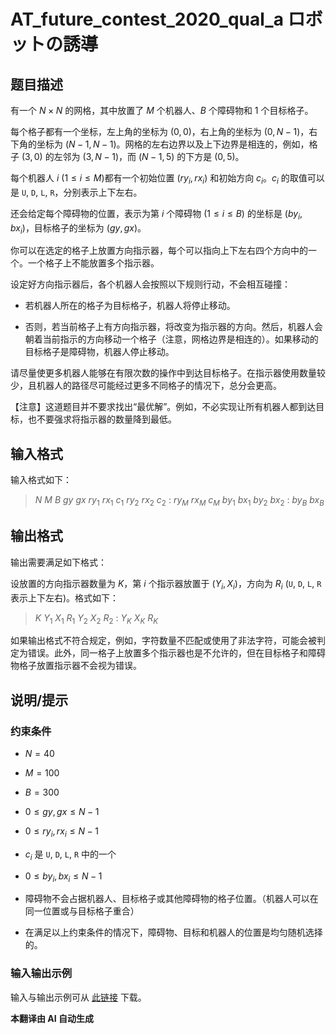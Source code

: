 # AT_future_contest_2020_qual_a ロボットの誘導

## 题目描述

有一个 $N \times N$ 的网格，其中放置了 $M$ 个机器人、$B$ 个障碍物和 $1$ 个目标格子。

每个格子都有一个坐标，左上角的坐标为 $(0, 0)$，右上角的坐标为 $(0, N - 1)$，右下角的坐标为 $(N - 1, N - 1)$。网格的左右边界以及上下边界是相连的，例如，格子 $(3, 0)$ 的左邻为 $(3, N - 1)$，而 $(N - 1, 5)$ 的下方是 $(0, 5)$。

每个机器人 $i$ ($1 \leq i \leq M$)都有一个初始位置 $(ry_i, rx_i)$ 和初始方向 $c_i$。$c_i$ 的取值可以是 `U`, `D`, `L`, `R`，分别表示上下左右。

还会给定每个障碍物的位置，表示为第 $i$ 个障碍物 ($1 \leq i \leq B$) 的坐标是 $(by_i, bx_i)$，目标格子的坐标为 $(gy, gx)$。

你可以在选定的格子上放置方向指示器，每个可以指向上下左右四个方向中的一个。一个格子上不能放置多个指示器。

设定好方向指示器后，各个机器人会按照以下规则行动，不会相互碰撞：

- 若机器人所在的格子为目标格子，机器人将停止移动。
- 否则，若当前格子上有方向指示器，将改变为指示器的方向。然后，机器人会朝着当前指示的方向移动一个格子（注意，网格边界是相连的）。如果移动的目标格子是障碍物，机器人停止移动。

请尽量使更多机器人能够在有限次数的操作中到达目标格子。在指示器使用数量较少，且机器人的路径尽可能经过更多不同格子的情况下，总分会更高。

【注意】这道题目并不要求找出“最优解”。例如，不必实现让所有机器人都到达目标，也不要强求将指示器的数量降到最低。

## 输入格式

输入格式如下：

> $N$ $M$ $B$ $gy$ $gx$ $ry_1$ $rx_1$ $c_1$ $ry_2$ $rx_2$ $c_2$ $:$ $ry_M$ $rx_M$ $c_M$ $by_1$ $bx_1$ $by_2$ $bx_2$ $:$ $by_B$ $bx_B$

## 输出格式

输出需要满足如下格式：

设放置的方向指示器数量为 $K$，第 $i$ 个指示器放置于 $(Y_i, X_i)$，方向为 $R_i$ (`U`, `D`, `L`, `R` 表示上下左右)。格式如下：

> $K$ $Y_{1}$ $X_{1}$ $R_1$ $Y_{2}$ $X_{2}$ $R_2$ $:$ $Y_{K}$ $X_{K}$ $R_K$

如果输出格式不符合规定，例如，字符数量不匹配或使用了非法字符，可能会被判定为错误。此外，同一格子上放置多个指示器也是不允许的，但在目标格子和障碍物格子放置指示器不会视为错误。

## 说明/提示

### 约束条件

- $N = 40$
- $M = 100$
- $B = 300$
- $0 \leq gy, gx \leq N - 1$
- $0 \leq ry_i, rx_i \leq N - 1$
- $c_i$ 是 `U`, `D`, `L`, `R` 中的一个
- $0 \leq by_i, bx_i \leq N - 1$
- 障碍物不会占据机器人、目标格子或其他障碍物的格子位置。（机器人可以在同一位置或与目标格子重合）
- 在满足以上约束条件的情况下，障碍物、目标和机器人的位置是均匀随机选择的。

### 输入输出示例

输入与输出示例可从 [此链接](https://img.atcoder.jp/future-contest-2020-qual/cfca8299ea6b6b628e8510c862eeeb00.zip) 下载。

 **本翻译由 AI 自动生成**